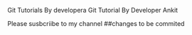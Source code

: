 Git Tutorials By developera Git Tutorial By Developer Ankit

Please susbcriibe to my channel
##changes to be commited